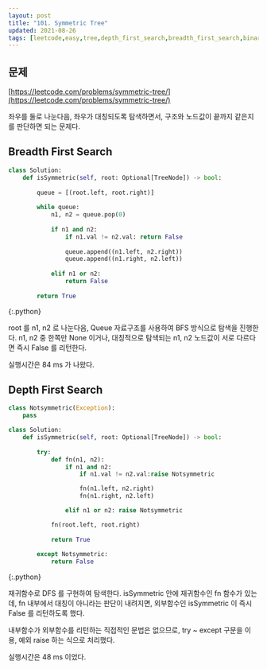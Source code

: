 ```yaml
---
layout: post
title: "101. Symmetric Tree"
updated: 2021-08-26
tags: [leetcode,easy,tree,depth_first_search,breadth_first_search,binary_tree]
---
```


## 문제

[https://leetcode.com/problems/symmetric-tree/](https://leetcode.com/problems/symmetric-tree/)

좌우를 둘로 나눈다음, 좌우가 대칭되도록 탐색하면서, 구조와 노드값이 끝까지 같은지를 판단하면 되는 문제다.

## Breadth First Search

```py
class Solution:
    def isSymmetric(self, root: Optional[TreeNode]) -> bool:
        
        queue = [(root.left, root.right)]
        
        while queue:
            n1, n2 = queue.pop(0)
            
            if n1 and n2:
                if n1.val != n2.val: return False
                
                queue.append((n1.left, n2.right))
                queue.append((n1.right, n2.left))
                
            elif n1 or n2:
                return False
            
        return True
```
{:.python}

root 를 n1, n2 로 나눈다음, Queue 자료구조를 사용하여 BFS 방식으로 탐색을 진행한다. n1, n2 중 한쪽만 None 이거나, 대칭적으로 탐색되는 n1, n2 노드값이 서로 다르다면 즉시 False 를 리턴한다.

실행시간은 84 ms 가 나왔다.

## Depth First Search

```py
class Notsymmetric(Exception):
    pass

class Solution:
    def isSymmetric(self, root: Optional[TreeNode]) -> bool:
        
        try:
            def fn(n1, n2):
                if n1 and n2:
                    if n1.val != n2.val:raise Notsymmetric

                    fn(n1.left, n2.right)
                    fn(n1.right, n2.left)

                elif n1 or n2: raise Notsymmetric

            fn(root.left, root.right)
            
            return True
        
        except Notsymmetric:
            return False
```
{:.python}

재귀함수로 DFS 를 구현하여 탐색한다. isSymmetric 안에 재귀함수인 fn 함수가 있는데, fn 내부에서 대칭이 아니라는 판단이 내려지면, 외부함수인 isSymmetric 이 즉시 False 를 리턴하도록 했다.

내부함수가 외부함수를 리턴하는 직접적인 문법은 없으므로, try ~ except 구문을 이용, 예외 raise 하는 식으로 처리했다.

실행시간은 48 ms 이었다.